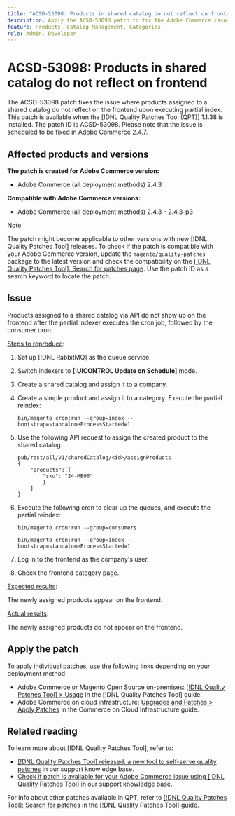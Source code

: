 ```yaml
---
title: "ACSD-53098: Products in shared catalog do not reflect on frontend"
description: Apply the ACSD-53098 patch to fix the Adobe Commerce issue where products assigned to a shared catalog do not reflect on the frontend upon executing partial index.
feature: Products, Catalog Management, Categories  
role: Admin, Developer
---
```


# ACSD-53098: Products in shared catalog do not reflect on frontend

The ACSD-53098 patch fixes the issue where products assigned to a shared catalog do not reflect on the frontend upon executing partial index. This patch is available when the [!DNL Quality Patches Tool (QPT)] 1.1.38 is installed. The patch ID is ACSD-53098. Please note that the issue is scheduled to be fixed in Adobe Commerce 2.4.7.

## Affected products and versions

**The patch is created for Adobe Commerce version:**

* Adobe Commerce (all deployment methods) 2.4.3

**Compatible with Adobe Commerce versions:**

* Adobe Commerce (all deployment methods) 2.4.3 - 2.4.3-p3

>[!NOTE]
>
>The patch might become applicable to other versions with new [!DNL Quality Patches Tool] releases. To check if the patch is compatible with your Adobe Commerce version, update the `magento/quality-patches` package to the latest version and check the compatibility on the [[!DNL Quality Patches Tool]: Search for patches page](https://experienceleague.adobe.com/tools/commerce-quality-patches/index.html). Use the patch ID as a search keyword to locate the patch.

## Issue

Products assigned to a shared catalog via API do not show up on the frontend after the partial indexer executes the cron job, followed by the consumer cron.

<u>Steps to reproduce</u>:

1. Set up [!DNL RabbitMQ] as the queue service.
1. Switch indexers to **[!UICONTROL Update on Schedule]** mode.
1. Create a shared catalog and assign it to a company.
1. Create a simple product and assign it to a category. Execute the partial reindex:

    `bin/magento cron:run --group=index --bootstrap=standaloneProcessStarted=1`

1. Use the following API request to assign the created product to the shared catalog.

    ```
    pub/rest/all/V1/sharedCatalog/<id>/assignProducts
    {
        "products":[{
            "sku": "24-MB06"
            }
        ]
    }
    ```

1. Execute the following cron to clear up the queues, and execute the partial reindex:

    `bin/magento cron:run --group=consumers` 
    
    `bin/magento cron:run --group=index --bootstrap=standaloneProcessStarted=1`

1. Log in to the frontend as the company's user.
1. Check the frontend category page.

<u>Expected results</u>:

The newly assigned products appear on the frontend.

<u>Actual results</u>:

The newly assigned products do not appear on the frontend.

## Apply the patch

To apply individual patches, use the following links depending on your deployment method:

* Adobe Commerce or Magento Open Source on-premises: [[!DNL Quality Patches Tool] > Usage](https://experienceleague.adobe.com/docs/commerce-operations/tools/quality-patches-tool/usage.html) in the [!DNL Quality Patches Tool] guide.
* Adobe Commerce on cloud infrastructure: [Upgrades and Patches > Apply Patches](https://experienceleague.adobe.com/docs/commerce-cloud-service/user-guide/develop/upgrade/apply-patches.html) in the Commerce on Cloud Infrastructure guide.

## Related reading

To learn more about [!DNL Quality Patches Tool], refer to:

* [[!DNL Quality Patches Tool] released: a new tool to self-serve quality patches](/help/announcements/adobe-commerce-announcements/magento-quality-patches-released-new-tool-to-self-serve-quality-patches.md) in our support knowledge base.
* [Check if patch is available for your Adobe Commerce issue using [!DNL Quality Patches Tool]](/help/support-tools/patches-available-in-qpt-tool/check-patch-for-magento-issue-with-magento-quality-patches.md) in our support knowledge base.

For info about other patches available in QPT, refer to [[!DNL Quality Patches Tool]: Search for patches](https://experienceleague.adobe.com/tools/commerce-quality-patches/index.html) in the [!DNL Quality Patches Tool] guide.